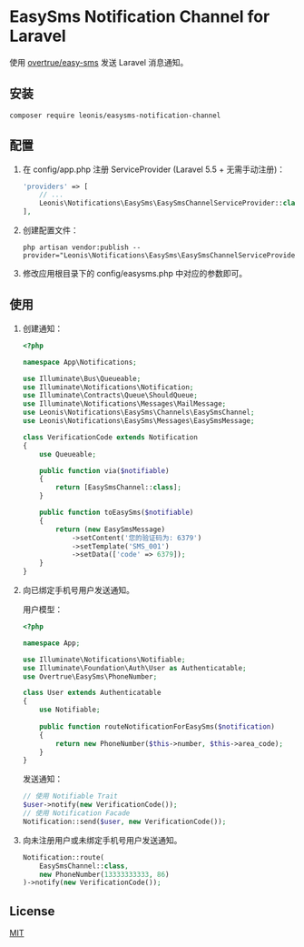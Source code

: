 # EasySms Notification Channel for Laravel

使用 [overtrue/easy-sms](https://github.com/overtrue/easy-sms) 发送 Laravel 消息通知。

## 安装

```shell
composer require leonis/easysms-notification-channel
```

## 配置

1. 在 config/app.php 注册 ServiceProvider (Laravel 5.5 + 无需手动注册)：

    ```php
    'providers' => [
        // ...
        Leonis\Notifications\EasySms\EasySmsChannelServiceProvider::class,
    ],
    ```

2. 创建配置文件：

    ```shell
    php artisan vendor:publish --provider="Leonis\Notifications\EasySms\EasySmsChannelServiceProvider"
    ```
    
3. 修改应用根目录下的 config/easysms.php 中对应的参数即可。

## 使用

1. 创建通知：

    ```php
    <?php

    namespace App\Notifications;

    use Illuminate\Bus\Queueable;
    use Illuminate\Notifications\Notification;
    use Illuminate\Contracts\Queue\ShouldQueue;
    use Illuminate\Notifications\Messages\MailMessage;
    use Leonis\Notifications\EasySms\Channels\EasySmsChannel;
    use Leonis\Notifications\EasySms\Messages\EasySmsMessage;

    class VerificationCode extends Notification
    {
        use Queueable;

        public function via($notifiable)
        {
            return [EasySmsChannel::class];
        }

        public function toEasySms($notifiable)
        {
            return (new EasySmsMessage)
                ->setContent('您的验证码为: 6379')
                ->setTemplate('SMS_001')
                ->setData(['code' => 6379]);
        }
    }
    ```
    
2. 向已绑定手机号用户发送通知。
    
    用户模型：
    ```php
    <?php
    
    namespace App;
    
    use Illuminate\Notifications\Notifiable;
    use Illuminate\Foundation\Auth\User as Authenticatable;
    use Overtrue\EasySms\PhoneNumber;
    
    class User extends Authenticatable
    {
        use Notifiable;
     
        public function routeNotificationForEasySms($notification)
        {
            return new PhoneNumber($this->number, $this->area_code);
        }
    }
    ```
    
    发送通知：
    
    ```php
    // 使用 Notifiable Trait
    $user->notify(new VerificationCode());
    // 使用 Notification Facade
    Notification::send($user, new VerificationCode());
    ```

3. 向未注册用户或未绑定手机号用户发送通知。
    
    ```php
    Notification::route(
        EasySmsChannel::class,
        new PhoneNumber(13333333333, 86)
    )->notify(new VerificationCode());
    ```

## License

[MIT](https://github.com/yl/easysms-notification-channel/blob/master/LICENSE)
